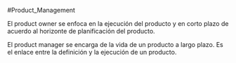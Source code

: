 #Product_Management 

El product owner se enfoca en la ejecución del producto y en corto plazo de acuerdo al horizonte de planificación del producto.

El product manager se encarga de la vida de un producto a largo plazo. Es el enlace entre la definición y la ejecución de un producto.
